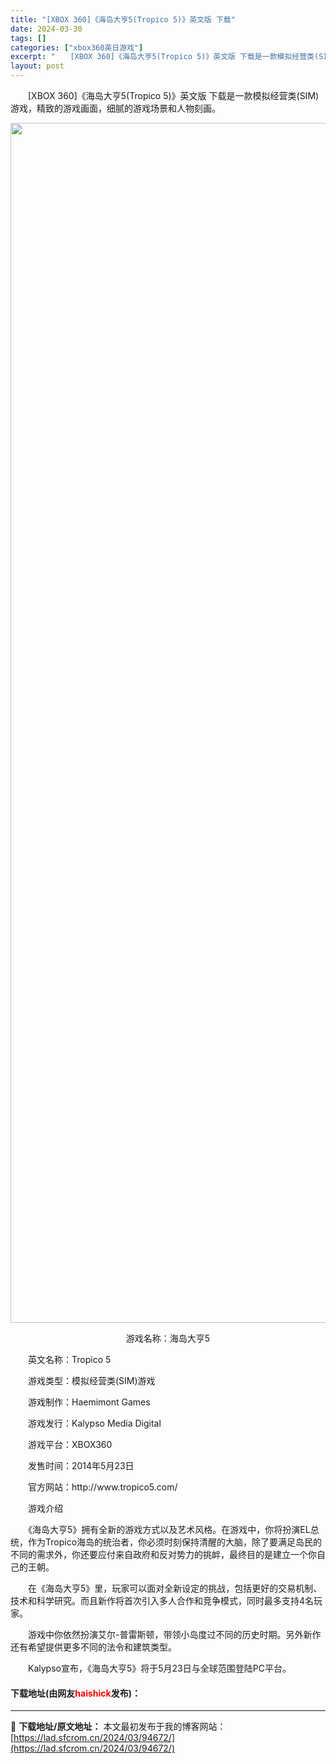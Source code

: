 ```yaml
---
title: "[XBOX 360]《海岛大亨5(Tropico 5)》英文版 下载"
date: 2024-03-30
tags: []
categories: ["xbox360英日游戏"]
excerpt: "　　[XBOX 360]《海岛大亨5(Tropico 5)》英文版 下载是一款模拟经营类(SIM)游戏，精致的游戏画面，细腻的游戏场景和人物刻画。 游戏名称：海岛大亨5 　　英文名称：Tropico 5 　　游戏类型：模拟经营类(SIM)游戏 　　游戏制作：Haemimont Games 　　游戏发&hellip;"
layout: post
---
```


 <p>　　[XBOX 360]《海岛大亨5(Tropico 5)》英文版 下载是一款模拟经营类(SIM)游戏，精致的游戏画面，细腻的游戏场景和人物刻画。</p> <p align="center"><img align="" border="0" src="https://lad.sfcrom.cn/wp-content/uploads/2024/03/20240330_6607df8723b7a.webp" width="1920" alt="[XBOX 360]《海岛大亨5(Tropico 5)》英文版 下载" /></p> <p align="center">游戏名称：海岛大亨5</p> <p>　　英文名称：Tropico 5</p> <p>　　游戏类型：模拟经营类(SIM)游戏</p> <p>　　游戏制作：Haemimont Games</p> <p>　　游戏发行：Kalypso Media Digital</p> <p>　　游戏平台：XBOX360</p> <p>　　发售时间：2014年5月23日</p> <p>　　官方网站：http://www.tropico5.com/</p> <p>　　游戏介绍</p> <p>　　《海岛大亨5》拥有全新的游戏方式以及艺术风格。在游戏中，你将扮演EL总统，作为Tropico海岛的统治者，你必须时刻保持清醒的大脑，除了要满足岛民的不同的需求外，你还要应付来自政府和反对势力的挑衅，最终目的是建立一个你自己的王朝。</p> <p>　　在《海岛大亨5》里，玩家可以面对全新设定的挑战，包括更好的交易机制、技术和科学研究。而且新作将首次引入多人合作和竞争模式，同时最多支持4名玩家。</p> <p>　　游戏中你依然扮演艾尔-普雷斯顿，带领小岛度过不同的历史时期。另外新作还有希望提供更多不同的法令和建筑类型。</p> <p>　　Kalypso宣布，《海岛大亨5》将于5月23日与全球范围登陆PC平台。</p> <p><h4>下载地址(由网友<font color="red">haishick</font>发布)：</h4></p> 

---
📖 **下载地址/原文地址：** 本文最初发布于我的博客网站：[https://lad.sfcrom.cn/2024/03/94672/](https://lad.sfcrom.cn/2024/03/94672/)
